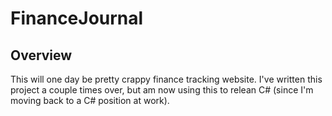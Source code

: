 # FinanceJournal
## Overview
This will one day be pretty crappy finance tracking website.  I've written this project a couple times over, but am now using this to relean C# (since I'm moving back to a C# position at work).
